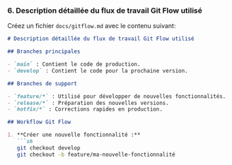 
### 6. Description détaillée du flux de travail Git Flow utilisé

Créez un fichier `docs/gitflow.md` avec le contenu suivant:

```markdown
# Description détaillée du flux de travail Git Flow utilisé

## Branches principales

- `main` : Contient le code de production.
- `develop` : Contient le code pour la prochaine version.

## Branches de support

- `feature/*` : Utilisé pour développer de nouvelles fonctionnalités.
- `release/*` : Préparation des nouvelles versions.
- `hotfix/*` : Corrections rapides en production.

## Workflow Git Flow

1. **Créer une nouvelle fonctionnalité :**
   ```sh
   git checkout develop
   git checkout -b feature/ma-nouvelle-fonctionnalité
